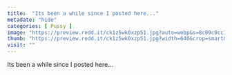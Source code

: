 ```yaml
---
title:  "Its been a while since I posted here..."
metadate: "hide"
categories: [ Pussy ]
image: "https://preview.redd.it/ck1z5wk0xzp51.jpg?auto=webp&s=8c09c0cc1ad56f97d45ade6831443dcddc7bfb18"
thumb: "https://preview.redd.it/ck1z5wk0xzp51.jpg?width=640&crop=smart&auto=webp&s=332107bb70a1a3f8d09870fe1e5abea9bcf2d176"
visit: ""
---
```

Its been a while since I posted here...
